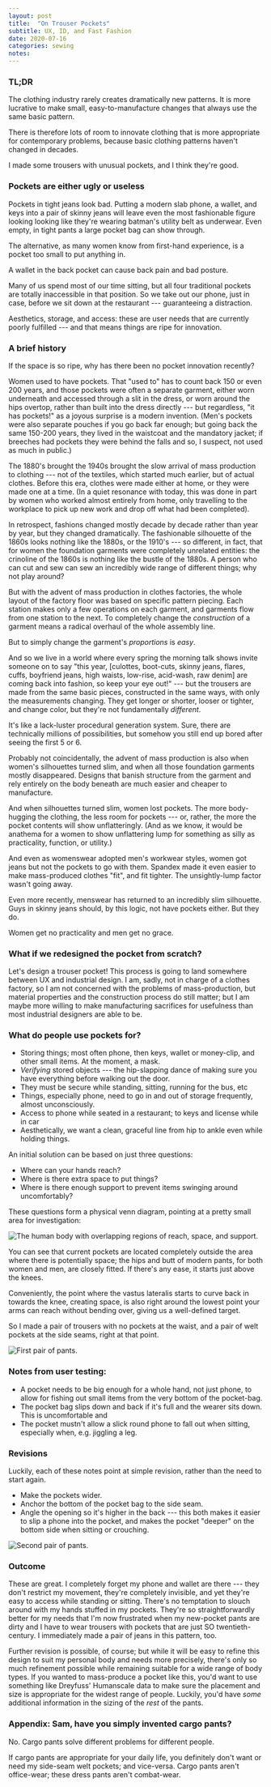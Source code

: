 ```yaml
---
layout: post
title:  "On Trouser Pockets"
subtitle: UX, ID, and Fast Fashion
date: 2020-07-16
categories: sewing
notes:
---
```

### TL;DR

The clothing industry rarely creates dramatically new patterns. It is more lucrative to make small, easy-to-manufacture changes that always use the same basic pattern.

There is therefore lots of room to innovate clothing that is more appropriate for contemporary problems, because basic clothing patterns haven't changed in decades.

I made some trousers with unusual pockets, and I think they're good.


### Pockets are either ugly or useless

Pockets in tight jeans look bad. Putting a modern slab phone, a wallet, and keys into a pair of skinny jeans will leave even the most fashionable figure looking looking like they're wearing batman's utility belt as underwear. Even empty, in tight pants a large pocket bag can show through.

The alternative, as many women know from first-hand experience, is a pocket too small to put anything in.

A wallet in the back pocket can cause back pain and bad posture.

Many of us spend most of our time sitting, but all four traditional pockets are totally inaccessible in that position. So we take out our phone, just in case, before we sit down at the restaurant --- guaranteeing a distraction.

Aesthetics, storage, and access: these are user needs that are currently poorly fulfilled --- and that means things are ripe for innovation.

### A brief history

If the space is so ripe, why has there been no pocket innovation recently?

Women used to have pockets. That "used to" has to count back 150 or even 200 years, and those pockets were often a separate garment, either worn underneath and accessed through a slit in the dress, or worn around the hips overtop, rather than built into the dress directly --- but regardless, "it has pockets!" as a joyous surprise is a modern invention. (Men's pockets were also separate pouches if you go back far enough; but going back the same 150-200 years, they lived in the waistcoat and the mandatory jacket; if breeches had pockets they were behind the falls and so, I suspect, not used as much in public.)

The 1880's brought the 1940s brought the slow arrival of mass production to clothing --- not of the textiles, which started much earlier, but of actual clothes. Before this era, clothes were made either at home, or they were made one at a time. (In a quiet resonance with today, this was done in part by women who worked almost entirely from home, only travelling to the workplace to pick up new work and drop off what had been completed).

In retrospect, fashions changed mostly decade by decade rather than year by year, but they changed dramatically. The fashionable silhouette of the 1860s looks nothing like the 1880s, or the 1910's --- so different, in fact, that for women the foundation garments were completely unrelated entities: the crinoline of the 1860s is nothing like the bustle of the 1880s. A person who can cut and sew can sew an incredibly wide range of different things; why not play around?

But with the advent of mass production in clothes factories, the whole layout of the factory floor was based on specific pattern piecing. Each station makes only a few operations on each garment, and garments flow from one station to the next. To completely change the *construction* of a garment means a radical overhaul of the whole assembly line.

But to simply change the garment's *proportions* is *easy*.

And so we live in a world where every spring the morning talk shows invite someone on to say "this year, [culottes, boot-cuts, skinny jeans, flares, cuffs, boyfriend jeans, high waists, low-rise, acid-wash, raw denim] are coming back into fashion, so keep your eye out!" --- but the trousers are made from the same basic pieces, constructed in the same ways, with only the measurements changing. They get longer or shorter, looser or tighter, and change color, but they're not fundamentally *different*.

It's like a lack-luster procedural generation system. Sure, there are technically millions of possibilities, but somehow you still end up bored after seeing the first 5 or 6.

Probably not coincidentally, the advent of mass production is also when women's silhouettes turned slim, and when all those foundation garments mostly disappeared. Designs that banish structure from the garment and rely entirely on the body beneath are much easier and cheaper to manufacture.

And when silhouettes turned slim, women lost pockets. The more body-hugging the clothing, the less room for pockets --- or, rather, the more the pocket contents will show unflatteringly. (And as we know, it would be anathema for a women to show unflattering lump for something as silly as practicality, function, or utility.)

And even as womenswear adopted men's workwear styles, women got jeans but not the pockets to go with them. Spandex made it even easier to make mass-produced clothes "fit", and fit tighter. The unsightly-lump factor wasn't going away.

Even more recently, menswear has returned to an incredibly slim silhouette. Guys in skinny jeans should, by this logic, not have pockets either. But they do.

Women get no practicality and men get no grace.

### What if we redesigned the pocket from scratch?

Let's design a trouser pocket! This process is going to land somewhere between UX and industrial design. I am, sadly, not in charge of a clothes factory, so I am not concerned with the problems of mass-production, but material properties and the construction process do still matter; but I am maybe more willing to make manufacturing sacrifices for usefulness than most industrial designers are able to be.

### What do people use pockets for?

- Storing things; most often phone, then keys, wallet or money-clip, and other small items. At the moment, a mask.
- *Verifying* stored objects --- the hip-slapping dance of making sure you have everything before walking out the door.
- They must be secure while standing, sitting, running for the bus, etc
- Things, especially phone, need to go in and out of storage frequently, almost unconsciously.
- Access to phone while seated in a restaurant; to keys and license while in car
- Aesthetically, we want a clean, graceful line from hip to ankle even while holding things.

An initial solution can be based on just three questions:
- Where can your hands reach?
- Where is there extra space to put things?
- Where is there enough support to prevent items swinging around uncomfortably?

These questions form a physical venn diagram, pointing at a pretty small area for investigation:

![The human body with overlapping regions of reach, space, and support.](/assets/images/pocket_venn.png)

You can see that current pockets are located completely outside the area where there is potentially space; the hips and butt of modern pants, for both women and men, are closely fitted. If there's any ease, it starts just above the knees.

Conveniently, the point where the vastus lateralis starts to curve back in towards the knee, creating space, is also right around the lowest point your arms can reach without bending over, giving us a well-defined target.

So I made a pair of trousers with no pockets at the waist, and a pair of welt pockets at the side seams, right at that point.

![First pair of pants.](/assets/images/pants1.jpg)

### Notes from user testing:
- A pocket needs to be big enough for a whole hand, not just phone, to allow for fishing out small items from the very bottom of the pocket-bag.
- The pocket bag slips down and back if it's full and the wearer sits down. This is uncomfortable and
- The pocket mustn't allow a slick round phone to fall out when sitting, especially when, e.g. jiggling a leg.

### Revisions
Luckily, each of these notes point at simple revision, rather than the need to start again.

- Make the pockets wider.
- Anchor the bottom of the pocket bag to the side seam.
- Angle the opening so it's higher in the back --- this both makes it easier to slip a phone into the pocket, and makes the pocket "deeper" on the bottom side when sitting or crouching.

![Second pair of pants.](/assets/images/pants2.jpg)

### Outcome

These are great. I completely forget my phone and wallet are there --- they don't restrict my movement, they're completely invisible, and yet they're easy to access while standing or sitting. There's no temptation to slouch around with my hands stuffed in my pockets. They're so straightforwardly better for my needs that I'm now frustrated when my new-pocket pants are dirty and I have to wear trousers with pockets that are just SO twentieth-century. I immediately made a pair of jeans in this pattern, too.

Further revision is possible, of course; but while it will be easy to refine this design to suit my personal body and needs more precisely, there's only so much refinement possible while remaining suitable for a wide range of body types. If you wanted to mass-produce a pocket like this, you'd want to use something like Dreyfuss' Humanscale data to make sure the placement and size is appropriate for the widest range of people. Luckily, you'd have *some* additional information in the sizing of the *rest* of the pants.

### Appendix: Sam, have you simply invented cargo pants?

No. Cargo pants solve different problems for different people.

If cargo pants are appropriate for your daily life, you definitely don't want or need my side-seam welt pockets; and vice-versa. Cargo pants aren't office-wear; these dress pants aren't combat-wear.
